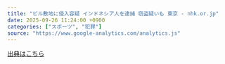 ```yaml
---
title: "ビル敷地に侵入容疑 インドネシア人を逮捕 窃盗疑いも 東京 - nhk.or.jp"
date: 2025-09-26 11:24:00 +0900
categories: ["スポーツ", "犯罪"]
source: "https://www.google-analytics.com/analytics.js"
---
```


[出典はこちら](https://www.google-analytics.com/analytics.js)
